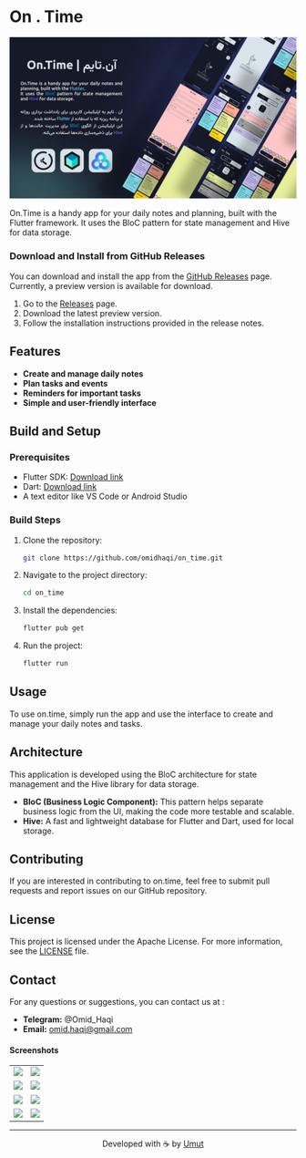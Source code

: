# On . Time

![on.time Logo](/screenshots/cover.png)

On.Time is a handy app for your daily notes and planning, built with the Flutter framework. It uses the BloC pattern for state management and Hive for data storage.

### Download and Install from GitHub Releases

You can download and install the app from the [GitHub Releases](https://github.com/omidhaqi/on_time/releases) page. Currently, a preview version is available for download.

1. Go to the [Releases](https://github.com/omidhaqi/on_time/releases) page.
2. Download the latest preview version.
3. Follow the installation instructions provided in the release notes.

## Features

- **Create and manage daily notes**
- **Plan tasks and events**
- **Reminders for important tasks**
- **Simple and user-friendly interface**

## Build and Setup

### Prerequisites

- Flutter SDK: [Download link](https://flutter.dev/docs/get-started/install)
- Dart: [Download link](https://dart.dev/get-dart)
- A text editor like VS Code or Android Studio

### Build Steps

1. Clone the repository:

    ```bash
    git clone https://github.com/omidhaqi/on_time.git
    ```

2. Navigate to the project directory:

    ```bash
    cd on_time
    ```

3. Install the dependencies:

    ```bash
    flutter pub get
    ```

4. Run the project:

    ```bash
    flutter run
    ```

## Usage

To use on.time, simply run the app and use the interface to create and manage your daily notes and tasks.

## Architecture

This application is developed using the BloC architecture for state management and the Hive library for data storage.

- **BloC (Business Logic Component):** This pattern helps separate business logic from the UI, making the code more testable and scalable.
- **Hive:** A fast and lightweight database for Flutter and Dart, used for local storage.



## Contributing

If you are interested in contributing to on.time, feel free to submit pull requests and report issues on our GitHub repository.

## License

This project is licensed under the Apache License. For more information, see the [LICENSE](./LICENSE) file.

## Contact

For any questions or suggestions, you can contact us at :
- **Telegram:** @Omid_Haqi
- **Email:** omid.haqi@gmail.com

#### Screenshots

|                                               |                                               |
| :-------------------------------------------: | :-------------------------------------------: |
| <Image src="/screenshots/0.png" width ="300"> | <Image src="/screenshots/1.png" width ="300"> |
| <Image src="/screenshots/2.png" width ="300"> | <Image src="/screenshots/3.png" width ="300"> |
| <Image src="/screenshots/4.png" width ="300"> | <Image src="/screenshots/5.png" width ="300"> |
| <Image src="/screenshots/6.png" width ="300"> | <Image src="/screenshots/7.png" width ="300"> |


---

<div align="center">

Developed with  ☕ by [Umut](https://github.com/omidhaqi/)

</div>
